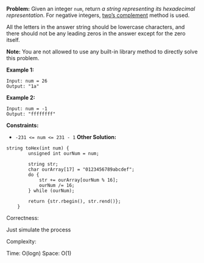 **Problem:**
Given an integer `num`, return *a string representing its hexadecimal representation*. For negative integers, [two’s complement](https://en.wikipedia.org/wiki/Two's_complement) method is used.

All the letters in the answer string should be lowercase characters, and there should not be any leading zeros in the answer except for the zero itself.

**Note:** You are not allowed to use any built-in library method to directly solve this problem.

 

**Example 1:**

```
Input: num = 26
Output: "1a"
```

**Example 2:**

```
Input: num = -1
Output: "ffffffff"
```

 

**Constraints:**

- `-231 <= num <= 231 - 1`
**Other Solution:**
```
string toHex(int num) {
        unsigned int ourNum = num;
        
        string str; 
        char ourArray[17] = "0123456789abcdef"; 
        do {
            str += ourArray[ourNum % 16];
            ourNum /= 16;
        } while (ourNum); 

        return {str.rbegin(), str.rend()};
    }
```
Correctness:

Just simulate the process

Complexity:

Time: O(logn)
Space: O(1)